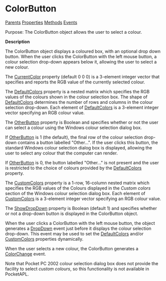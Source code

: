 




<h1 class="heading"><span class="name">ColorButton</span></h1>

[Parents](../ParentLists/ColorButton.htm) [Properties](../PropLists/ColorButton.htm) [Methods](../MethodLists/ColorButton.htm) [Events](../EventLists/ColorButton.htm)


Purpose: The ColorButton object allows the user to select a colour.


**Description**


The ColorButton object displays a coloured box, with an optional drop down button. When the user clicks the ColorButton with the left mouse button, a colour selection drop-down appears below it, allowing the user to select a new colour.



The [CurrentColor](../a-z/currentcolor.md) property (default 0 0 0) is a 3-element integer vector that specifies and reports the RGB value of the currently selected colour.


The [DefaultColors](../a-z/defaultcolors.md) property is a nested matrix which specifies the RGB values of the colours shown in the colour selection box. The shape of [DefaultColors](../a-z/defaultcolors.md) determines the number of rows and columns in the colour selection drop-down. Each element of [DefaultColors](../a-z/defaultcolors.md) is a 3-element integer vector specifying an RGB colour value.


The [OtherButton](../a-z/otherbutton.md) property is Boolean and specifies whether or not the user can select a colour using the Windows colour selection dialog box.


If [OtherButton](../a-z/otherbutton.md) is 1 (the default), the final row of the colour selection drop-down contains a button labelled "Other…". If the user clicks this button, the standard Windows colour selection dialog box is displayed, allowing the user to select any colour that the computer can render.


If [OtherButton](../a-z/otherbutton.md) is 0, the button labelled "Other…" is not present and the user is restricted to the choice of colours provided by the [DefaultColors](../a-z/defaultcolors.md) property.


The [CustomColors](../a-z/customcolors.md) property is a 1-row, 16-column nested matrix which specifies the RGB values of the Colours displayed in the *Custom colors* section of the Windows colour selection dialog box. Each element of [CustomColors](../a-z/customcolors.md) is a 3-element integer vector specifying an RGB colour value.


The [ShowDropDown](../a-z/showdropdown.md) property is Boolean (default 1) and specifies whether or not a drop-down button is displayed in the ColorButton object.


When the user clicks a ColorButton with the left mouse button, the object generates a [DropDown](../a-z/dropdown.md) event just before it displays the colour selection drop-down. This event may be used to set the [DefaultColors](../a-z/defaultcolors.md) and/or [CustomColors](../a-z/customcolors.md) properties dynamically.


When the user selects a new colour, the ColorButton generates a [ColorChange](../a-z/colorchange.md) event.


Note that Pocket PC 2002 colour selection dialog box does not provide the facility to select *custom colours*, so this functionality is not available in PocketAPL.


